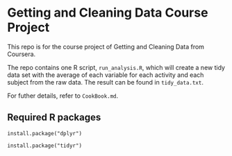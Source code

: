 # Getting and Cleaning Data Course Project
This repo is for the course project of Getting and Cleaning Data from Coursera.

The repo contains one R script, `run_analysis.R`, which will create a new tidy data set with the average of each variable for each activity and each subject from the raw data. The result can be found in `tidy_data.txt`.

For futher details, refer to `CookBook.md`.

## Required R packages

`install.package("dplyr")`

`install.package("tidyr")`
